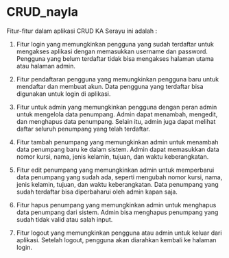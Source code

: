# CRUD_nayla
Fitur-fitur dalam aplikasi CRUD KA Serayu ini adalah :

1. Fitur login yang memungkinkan pengguna yang sudah terdaftar untuk mengakses aplikasi dengan memasukkan username dan password. Pengguna yang belum terdaftar tidak bisa mengakses halaman utama atau halaman admin.

2. Fitur pendaftaran pengguna yang memungkinkan pengguna baru untuk mendaftar dan membuat akun. Data pengguna yang terdaftar bisa digunakan untuk login di aplikasi.

3. Fitur untuk admin yang memungkinkan pengguna dengan peran admin untuk mengelola data penumpang. Admin dapat menambah, mengedit, dan menghapus data penumpang. Selain itu, admin juga dapat melihat daftar seluruh penumpang yang telah terdaftar.

4. Fitur tambah penumpang yang memungkinkan admin untuk menambah data penumpang baru ke dalam sistem. Admin dapat memasukkan data nomor kursi, nama, jenis kelamin, tujuan, dan waktu keberangkatan.

5. Fitur edit penumpang yang memungkinkan admin untuk memperbarui data penumpang yang sudah ada, seperti mengubah nomor kursi, nama, jenis kelamin, tujuan, dan waktu keberangkatan. Data penumpang yang sudah terdaftar bisa diperbaharui oleh admin kapan saja.

6. Fitur hapus penumpang yang memungkinkan admin untuk menghapus data penumpang dari sistem. Admin bisa menghapus penumpang yang sudah tidak valid atau salah input.

7. Fitur logout yang memungkinkan pengguna atau admin untuk keluar dari aplikasi. Setelah logout, pengguna akan diarahkan kembali ke halaman login.
